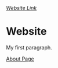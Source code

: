 <!DOCTYPE html>
<html>
<head>
</head>
<body>
<a class="black" href="https://danish0311.github.io/Website/"><em>Website Link</em></a>
<h1 class="blue">Website</h1>
<p>My first paragraph.</p>
<a href="https://github.com/Danish0311/Website/blob/gh-pages/about.html">About Page</a>
<image> <a href="https://encrypted-tbn0.gstatic.com/images?q=tbn:ANd9GcTQbc2K8jkkV9cp5902PZVYlP1bWZhJKqsgz3cL5UJ1Qso-53yx"></a></image>
</body>
</html>